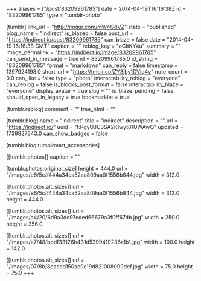 +++
aliases = ["/post/83209961785"]
date = 2014-04-19T16:16:38Z
id = "83209961785"
type = "tumblr-photo"

[tumblr]
link_url = "http://imgur.com/mW4GdVZ"
state = "published"
blog_name = "indirect"
is_blazed = false
post_url = "https://indirect.io/post/83209961785"
can_blaze = false
date = "2014-04-19 16:16:38 GMT"
caption = ""
reblog_key = "oCItKY4u"
summary = ""
image_permalink = "https://indirect.io/image/83209961785"
can_send_in_message = true
id = 83209961785.0
id_string = "83209961785"
format = "markdown"
can_reply = false
timestamp = 1397924198.0
short_url = "https://tmblr.co/ZY3jby1DViq4v"
note_count = 0.0
can_like = false
type = "photo"
interactability_reblog = "everyone"
can_reblog = false
is_blocks_post_format = false
interactability_blaze = "everyone"
display_avatar = true
slug = ""
is_blaze_pending = false
should_open_in_legacy = true
bookmarklet = true

[tumblr.reblog]
comment = ""
tree_html = ""

[tumblr.blog]
name = "indirect"
title = "indirect"
description = ""
url = "https://indirect.io/"
uuid = "t:PgyUJU3SA2Klwyt81UWAwQ"
updated = 1739927643.0
can_show_badges = false

[tumblr.blog.tumblrmart_accessories]

[[tumblr.photos]]
caption = ""

[tumblr.photos.original_size]
height = 444.0
url = "/images/e6/5c/f444a34ca52aa809aa0f1556b844.jpg"
width = 312.0

[[tumblr.photos.alt_sizes]]
url = "/images/e6/5c/f444a34ca52aa809aa0f1556b844.jpg"
width = 312.0
height = 444.0

[[tumblr.photos.alt_sizes]]
url = "/images/a4/20/6d9a3dc97cded66679a3f0ff67db.jpg"
width = 250.0
height = 356.0

[[tumblr.photos.alt_sizes]]
url = "/images/e7/48/bbdf33126b431d5399419236a1b1.jpg"
width = 100.0
height = 142.0

[[tumblr.photos.alt_sizes]]
url = "/images/07/8b/8eaccd150ac9c19d821008099def.jpg"
width = 75.0
height = 75.0
+++

